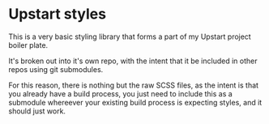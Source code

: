 # Upstart styles

This is a very basic styling library that forms a part of my Upstart project boiler plate.

It's broken out into it's own repo, with the intent that it be included in other repos using git submodules.

For this reason, there is nothing but the raw SCSS files, as the intent is that you already have a build process, you just need to include this as a submodule whereever your existing build process is expecting styles, and it should just work.